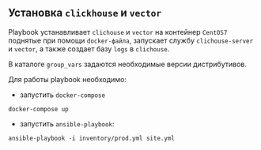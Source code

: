 ## Установка `clickhouse` и `vector`

Playbook устанавливает `clichouse` и `vector` на контейнер `CentOS7` поднятые при помощи `docker-файла`, запускает службу `clichouse-server` и `vector`, а также создает базу `logs` в `clichouse`. 

В каталоге `group_vars` задаются необходимые версии дистрибутивов.

Для работы playbook необходимо:
 - запустить `docker-compose`
```shell
docker-compose up
```
 - запустить `ansible-playbook`:
```shell
ansible-playbook -i inventory/prod.yml site.yml
```
